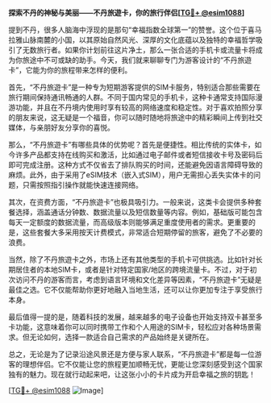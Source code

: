 **探索不丹的神秘与美丽——不丹旅遊卡，你的旅行伴侣[[TG💪+ @esim1088](https://t.me/s/esim1088)]**

提到不丹，很多人脑海中浮现的是那句“幸福指数全球第一”的赞誉。这个位于喜马拉雅山脉南麓的小国，以其原始自然风光、深厚的文化底蕴以及独特的幸福哲学吸引了无数旅行者。如果你计划前往这片净土，那么一张合适的手机卡或流量卡将成为你旅途中不可或缺的助手。今天，我们就来聊聊专门为游客设计的“不丹旅遊卡”，它能为你的旅程带来怎样的便利。

首先，“不丹旅遊卡”是一种专为短期游客提供的SIM卡服务，特别适合那些需要在旅行期间保持通讯畅通的人群。不同于国内常见的手机卡，这种卡通常支持国际漫游功能，并且在不丹境内使用时享有较高的网络速度和稳定性。对于喜欢拍照分享的朋友来说，这无疑是一个福音，你可以随时随地将旅途中的精彩瞬间上传到社交媒体，与亲朋好友分享你的喜悦。

那么，“不丹旅遊卡”有哪些具体的优势呢？首先是便捷性。相比传统的实体卡，如今许多产品都支持在线购买和激活，比如通过电子邮件或者短信接收卡号及密码后即可完成注册。这种方式不仅省去了排队购买的时间，还能避免因语言障碍导致的麻烦。此外，由于采用了eSIM技术（嵌入式SIM），用户无需担心丢失实体卡的问题，只需按照指引操作就能快速连接网络。

其次，在资费方面，“不丹旅遊卡”也极具吸引力。一般来说，这类卡会提供多种套餐选择，涵盖通话分钟数、数据流量以及短信数量等内容。例如，基础版可能包含每天一定额度的数据流量，而高级版本则能够满足重度使用者的需求。更重要的是，这些套餐大多采用按天计费模式，非常适合短期停留的旅客，避免了不必要的浪费。

当然，除了不丹旅遊卡之外，市场上还有其他类型的手机卡可供挑选。比如针对长期居住者的本地SIM卡，或者是针对特定国家/地区的跨境流量卡。不过，对于初次访问不丹的游客而言，考虑到语言环境和文化差异等因素，“不丹旅遊卡”无疑是最佳之选。它不仅能帮助你更好地融入当地生活，还可以让你更加专注于享受旅行本身。

最后值得一提的是，随着科技的发展，越来越多的电子设备也开始支持双卡甚至多卡功能，这意味着你可以同时携带工作和个人用途的SIM卡，轻松应对各种场景需求。但无论如何，选择一款适合自己需求的产品始终是关键所在。

总之，无论是为了记录沿途风景还是方便与家人联系，“不丹旅遊卡”都是每一位游客的理想伴侣。它不仅能让您的旅程更加顺畅无忧，更能让您深刻感受到这个国家独有的魅力。现在就行动起来吧，让这张小小的卡片成为开启幸福之旅的钥匙！

[[TG💪+ @esim1088](https://t.me/s/esim1088) ![Image](https://i.postimg.cc/4NQfJmqS/Snipaste-2025-05-13-00-14-12.png)]